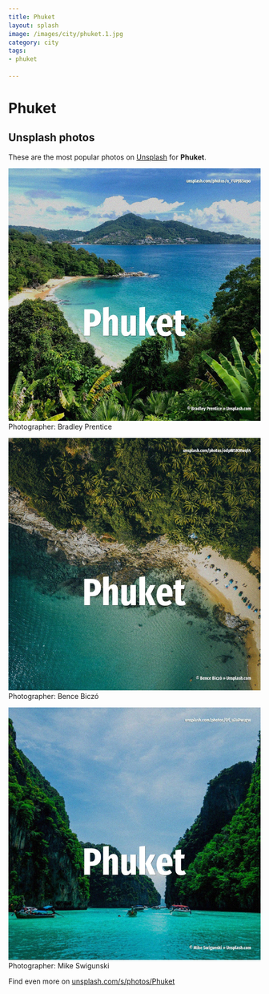 ```yaml
---
title: Phuket
layout: splash
image: /images/city/phuket.1.jpg
category: city
tags:
- phuket

---
```

# Phuket

  

 
## Unsplash photos
These are the most popular photos on [Unsplash](https://unsplash.com) for **Phuket**.
 
![Phuket](/images/city/phuket.1.jpg)
Photographer:  Bradley Prentice
 
![Phuket](/images/city/phuket.2.jpg)
Photographer:  Bence Biczó
 
![Phuket](/images/city/phuket.3.jpg)
Photographer:  Mike Swigunski
 
Find even more on [unsplash.com/s/photos/Phuket](https://unsplash.com/s/photos/Phuket)
 
